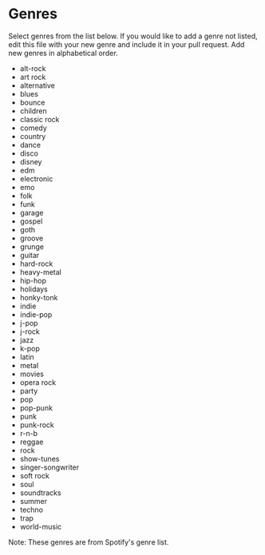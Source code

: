 # Genres

Select genres from the list below. If you would like to add a genre not listed, edit this file with your new genre and include it in your pull request. Add new genres in alphabetical order. 

* alt-rock
* art rock
* alternative
* blues
* bounce
* children
* classic rock
* comedy
* country
* dance
* disco
* disney
* edm
* electronic
* emo
* folk
* funk
* garage
* gospel
* goth
* groove
* grunge
* guitar
* hard-rock
* heavy-metal
* hip-hop
* holidays
* honky-tonk
* indie
* indie-pop
* j-pop
* j-rock
* jazz
* k-pop
* latin
* metal
* movies
* opera rock
* party
* pop
* pop-punk
* punk
* punk-rock
* r-n-b
* reggae
* rock
* show-tunes
* singer-songwriter
* soft rock
* soul
* soundtracks
* summer
* techno
* trap
* world-music

Note: These genres are from Spotify's genre list.
